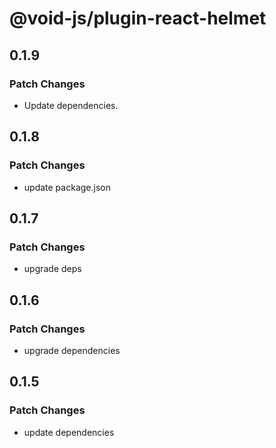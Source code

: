 # @void-js/plugin-react-helmet

## 0.1.9

### Patch Changes

- Update dependencies.

## 0.1.8

### Patch Changes

- update package.json

## 0.1.7

### Patch Changes

- upgrade deps

## 0.1.6

### Patch Changes

- upgrade dependencies

## 0.1.5

### Patch Changes

- update dependencies
